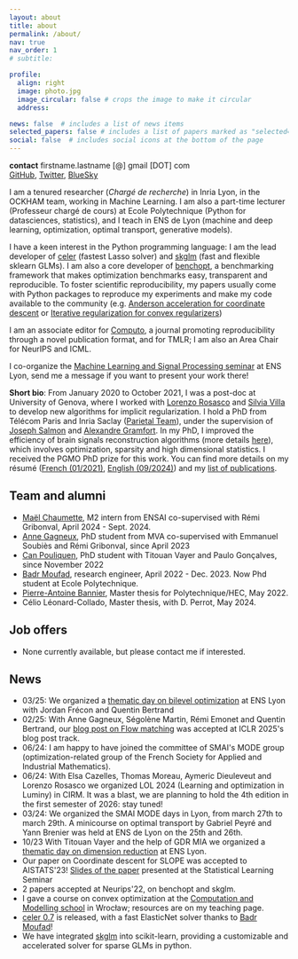 ```yaml
---
layout: about
title: about
permalink: /about/
nav: true
nav_order: 1
# subtitle:

profile:
  align: right
  image: photo.jpg
  image_circular: false # crops the image to make it circular
  address:

news: false  # includes a list of news items
selected_papers: false # includes a list of papers marked as "selected={true}"
social: false  # includes social icons at the bottom of the page
---
```


**contact** firstname.lastname [@] gmail [DOT] com <br>
<a href="https://github.com/mathurinm/" target="_blank">GitHub</a>, <a href="https://twitter.com/mathusmassias" target="_blank">Twitter</a>, <a href="https://bsky.app/profile/mathurinmassias.bsky.social" target="_blank">BlueSky</a>

I am a tenured researcher (*Chargé de recherche*) in Inria Lyon, in the OCKHAM team, working in Machine Learning. I am also a part-time lecturer (Professeur chargé de cours) at Ecole Polytechnique (Python for datasciences, statistics), and I teach in ENS de Lyon (machine and deep learning, optimization, optimal transport, generative models).

I have a keen interest in the Python programming language: I am the lead developer
of [celer](https://mathurinm.github.io/celer/) (fastest Lasso solver) and  [skglm](https://contrib.scikit-learn.org/skglm) (fast and flexible sklearn GLMs). I am also a core developer of [benchopt](https://github.com/benchopt/benchopt), a benchmarking framework that makes optimization benchmarks easy, transparent and reproducible.
To foster scientific reproducibility, my papers usually come with Python packages to reproduce my experiments and make my code available to the community (e.g. [Anderson acceleration for coordinate descent](https://mathurinm.github.io/andersoncd/auto_examples/index.html) or [Iterative regularization for convex regularizers](https://LCSL.github.io/iterreg/auto_examples/index.html))

I am an associate editor for [Computo](https://computo.sfds.asso.fr/), a journal promoting reproducibility through a novel publication format, and for TMLR; I am also an Area Chair for NeurIPS and ICML.

I co-organize the [Machine Learning and Signal Processing seminar](https://www.ens-lyon.fr/PHYSIQUE/seminars/machine-learning-and-signal-processing) at ENS Lyon, send me a message if you want to present your work there!


**Short bio**: From January 2020 to October 2021, I was a post-doc at University of Genova, where I worked with [Lorenzo Rosasco](http://web.mit.edu/lrosasco/www/) and [Silvia Villa](http://www.dima.unige.it/~villa/) to develop new algorithms for implicit regularization.
I hold a PhD from Télécom Paris and Inria Saclay
([Parietal Team](https://team.inria.fr/parietal/)), under the supervision of
    [Joseph Salmon](https://josephsalmon.eu/)
and [Alexandre Gramfort](http://alexandre.gramfort.net/).
In my PhD, I improved the efficiency of brain signals reconstruction algorithms
(more details [here](http://www.theses.fr/s163051)), which involves optimization, sparsity and high dimensional statistics. I received the PGMO PhD prize for this work.
You can find more details on my résumé
    ([French (01/2021)](/assets/pdf/CV_Mathurin_MASSIAS.pdf), [English (09/2024)](/assets/pdf/CV_Mathurin_MASSIAS_EN.pdf)) and my
 [list of publications](/research).

## Team and alumni
- [Maël Chaumette](https://www.linkedin.com/in/ma%C3%ABl-chaumette), M2 intern from ENSAI co-supervised with Rémi Gribonval, April 2024 - Sept. 2024.
- [Anne Gagneux](https://annegnx.github.io), PhD student from MVA co-supervised with Emmanuel Soubiès and Rémi Gribonval, since April 2023
- [Can Pouliquen](https://perceptronium.github.io), PhD student with Titouan Vayer and Paulo Gonçalves, since November 2022
- [Badr Moufad](https://github.com/Badr-MOUFAD/), research engineer, April 2022 - Dec. 2023. Now Phd student at Ecole Polytechnique.
- [Pierre-Antoine Bannier](https://github.com/PABannier), Master thesis for Polytechnique/HEC, May 2022.
- Célio Léonard-Collado, Master thesis, with D. Perrot, May 2024.

## Job offers
- None currently available, but please contact me if interested.


## News
- 03/25: We organized a [thematic day on bilevel optimization](https://gdr-iasis.cnrs.fr/reunions/bilevel-optimization-and-hyperparameter-learning/) at ENS Lyon with Jordan Frécon and Quentin Bertrand
- 02/25: With Anne Gagneux, Ségolène Martin, Rémi Emonet and Quentin Bertrand, our [blog post on Flow matching](https://dl.heeere.com/cfm/) was accepted at ICLR 2025's blog post track.
- 06/24: I am happy to have joined the committee of SMAI's MODE group (optimization-related group of the French Society for Applied and Industrial Mathematics).
- 06/24: With Elsa Cazelles, Thomas Moreau, Aymeric Dieuleveut and Lorenzo Rosasco we organized LOL 2024 (Learning and optimization in Luminy) in CIRM. It was a blast, we are planning to hold the 4th edition in the first semester of 2026: stay tuned!
- 03/24: We organized the SMAI MODE days in Lyon, from march 27th to march 29th. A minicourse on optimal transport by Gabriel Peyré and Yann Brenier was held at ENS de Lyon on the 25th and 26th.
- 10/23 With Titouan Vayer and the help of GDR MIA we organized a [thematic day on dimension reduction](https://gdr-mia.math.cnrs.fr/events/dimreduc) at ENS Lyon.
- Our paper on Coordinate descent for SLOPE was accepted to AISTATS'23! [Slides of the paper](/assets/pdf/slides_slope.pdf) presented at the Statistical Learning Seminar
- 2 papers accepted at Neurips'22, on benchopt and skglm.
- I gave a course on convex optimization at the [Computation and Modelling school](https://wmat.pwr.edu.pl/en/cm2022 ) in Wrocław; resources are on my teaching page.
- [celer 0.7](https://github.com/mathurinm/celer) is released, with a fast ElasticNet solver thanks to [Badr Moufad](https://github.com/Badr-MOUFAD )!
- We have integrated [skglm](https://contrib.scikit-learn.org/skglm) into scikit-learn, providing a customizable and accelerated solver for sparse GLMs in python.

